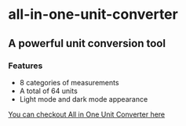 # all-in-one-unit-converter

## A powerful unit conversion tool

### Features

- 8 categories of measurements 
- A total of 64 units
- Light mode and dark mode appearance

[You can checkout All in One Unit Converter here](https://bhushan-it.github.io/all-in-one-unit-converter/)
